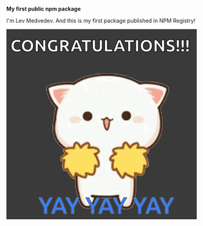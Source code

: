 **My first public npm package**

I'm Lev Medvedev. And this is my first package published in NPM Registry!

![Yay!](./congrats.gif)
